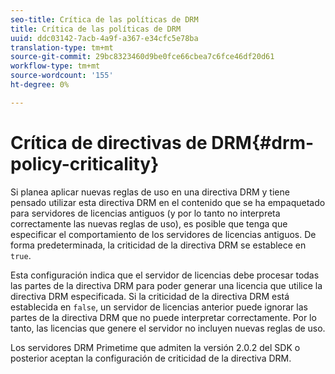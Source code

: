 ```yaml
---
seo-title: Crítica de las políticas de DRM
title: Crítica de las políticas de DRM
uuid: ddc03142-7acb-4a9f-a367-e34cfc5e78ba
translation-type: tm+mt
source-git-commit: 29bc8323460d9be0fce66cbea7c6fce46df20d61
workflow-type: tm+mt
source-wordcount: '155'
ht-degree: 0%

---
```



# Crítica de directivas de DRM{#drm-policy-criticality}

Si planea aplicar nuevas reglas de uso en una directiva DRM y tiene pensado utilizar esta directiva DRM en el contenido que se ha empaquetado para servidores de licencias antiguos (y por lo tanto no interpreta correctamente las nuevas reglas de uso), es posible que tenga que especificar el comportamiento de los servidores de licencias antiguos. De forma predeterminada, la criticidad de la directiva DRM se establece en `true`.

Esta configuración indica que el servidor de licencias debe procesar todas las partes de la directiva DRM para poder generar una licencia que utilice la directiva DRM especificada. Si la criticidad de la directiva DRM está establecida en `false`, un servidor de licencias anterior puede ignorar las partes de la directiva DRM que no puede interpretar correctamente. Por lo tanto, las licencias que genere el servidor no incluyen nuevas reglas de uso.

Los servidores DRM Primetime que admiten la versión 2.0.2 del SDK o posterior aceptan la configuración de criticidad de la directiva DRM.
